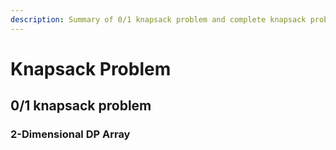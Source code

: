 ```yaml
---
description: Summary of 0/1 knapsack problem and complete knapsack problem
---
```


# Knapsack Problem

## 0/1 knapsack problem

### 2-Dimensional DP Array

